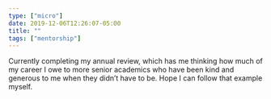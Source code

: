 ```yaml
---
type: ["micro"]
date: 2019-12-06T12:26:07-05:00
title: ""
tags: ["mentorship"]
---
```

Currently completing my annual review, which has me thinking how much of my career I owe to more senior academics who have been kind and generous to me when they didn’t have to be. Hope I can follow that example myself.
